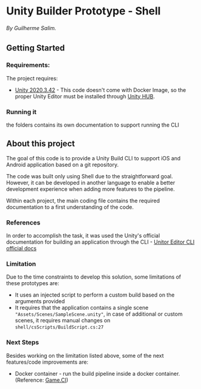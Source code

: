 # Unity Builder Prototype - Shell
###### By Guilherme Salim.

## Getting Started
### Requirements:
The project requires:
* [Unity 2020.3.42](unityhub://2020.3.42f1/7ade1201f527) - This code doesn't come with Docker Image, so the proper Unity Editor must be installed through [Unity HUB](https://unity.com/download).

### Running it
the folders contains its own documentation to support running the CLI
 
## About this project
The goal of this code is to provide a Unity Build CLI to support iOS and Android application based on a git repository.

The code was built only using Shell due to the straightforward goal. However, it can be developed in another language to enable a better development experience when adding more features to the pipeline.

Within each project, the main coding file contains the required documentation to a first understanding of the code.

### References
In order to accomplish the task, it was used the Unity's official documentation for building an application through the CLI - [Unitor Editor CLI official docs](https://docs.unity3d.com/Manual/EditorCommandLineArguments.html)

### Limitation
Due to the time constraints to develop this solution, some limitations of these prototypes are:
- It uses an injected script to perform a custom build based on the arguments provided
- It requires that the application contains a single scene `"Assets/Scenes/SampleScene.unity"`, in case of additional or custom scenes, it requires manual changes on `shell/csScripts/BuildScript.cs:27`

### Next Steps
Besides working on the limitation listed above, some of the next features/code improvements are:
* Docker container - run the build pipeline inside a docker container. (Reference: [Game.CI](https://game.ci/docs/docker/customize-docker-images))

